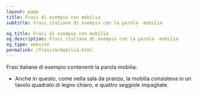 ```yaml
---
layout: page
title: Frasi di esempio con mobilia 
subtitle: Frasi italiane di esempio con la parola  mobilia

og_title: Frasi di esempio con mobilia 
og_description: Frasi italiane di esempio con la parola  mobilia
og_type: website
permalink: /frasi/m/mobilia.html
---
```


Frasi italiane di esempio contenenti la parola mobilia:


- Anche in questo, come nella sala da pranzo, la mobilia consisteva in un tavolo quadrato di legno chiaro, e quattro seggiole impagliate.
